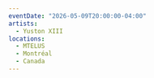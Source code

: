 ```yaml
---
eventDate: "2026-05-09T20:00:00-04:00"
artists:
  - Yuston XIII
locations:
  - MTELUS
  - Montréal
  - Canada
---
```

